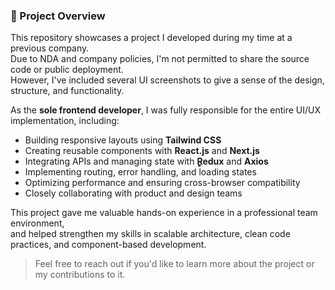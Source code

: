 
### 🎯 Project Overview

This repository showcases a project I developed during my time at a previous company.  
Due to NDA and company policies, I'm not permitted to share the source code or public deployment.  
However, I've included several UI screenshots to give a sense of the design, structure, and functionality.

As the **sole frontend developer**, I was fully responsible for the entire UI/UX implementation, including:

- Building responsive layouts using **Tailwind CSS**
- Creating reusable components with **React.js** and **Next.js**
- Integrating APIs and managing state with **ٍRedux** and **Axios**
- Implementing routing, error handling, and loading states
- Optimizing performance and ensuring cross-browser compatibility
- Closely collaborating with product and design teams

This project gave me valuable hands-on experience in a professional team environment,  
and helped strengthen my skills in scalable architecture, clean code practices, and component-based development.

> Feel free to reach out if you'd like to learn more about the project or my contributions to it.
